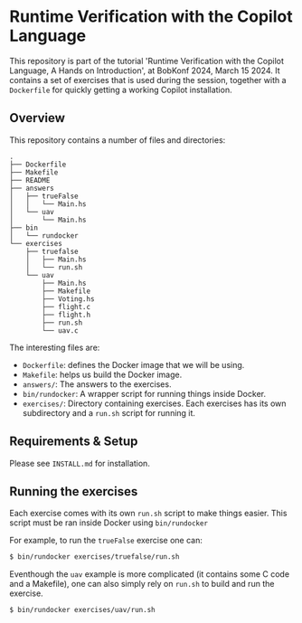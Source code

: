 # Runtime Verification with the Copilot Language

This repository is part of the tutorial 'Runtime Verification with the Copilot
Language, A Hands on Introduction', at BobKonf 2024, March 15 2024. It contains
a set of exercises that is used during the session, together with a
`Dockerfile` for quickly getting a working Copilot installation.


## Overview

This repository contains a number of files and directories:

```
.
├── Dockerfile
├── Makefile
├── README
├── answers
│   ├── trueFalse
│   │   └── Main.hs
│   └── uav
│       └── Main.hs
├── bin
│   └── rundocker
└── exercises
    ├── truefalse
    │   ├── Main.hs
    │   └── run.sh
    └── uav
        ├── Main.hs
        ├── Makefile
        ├── Voting.hs
        ├── flight.c
        ├── flight.h
        ├── run.sh
        └── uav.c
```

The interesting files are:

- `Dockerfile`: defines the Docker image that we will be using.
- `Makefile`: helps us build the Docker image.
- `answers/`: The answers to the exercises.
- `bin/rundocker`: A wrapper script for running things inside Docker.
- `exercises/`: Directory containing exercises. Each exercises has its own
  subdirectory and a `run.sh` script for running it.


## Requirements & Setup

Please see `INSTALL.md` for installation.


## Running the exercises

Each exercise comes with its own `run.sh` script to make things easier. This
script must be ran inside Docker using `bin/rundocker`

For example, to run the `trueFalse` exercise one can:

```sh
$ bin/rundocker exercises/truefalse/run.sh
```

Eventhough the `uav` example is more complicated (it contains some C code and a
Makefile), one can also simply rely on `run.sh` to build and run the exercise.

```sh
$ bin/rundocker exercises/uav/run.sh
```
